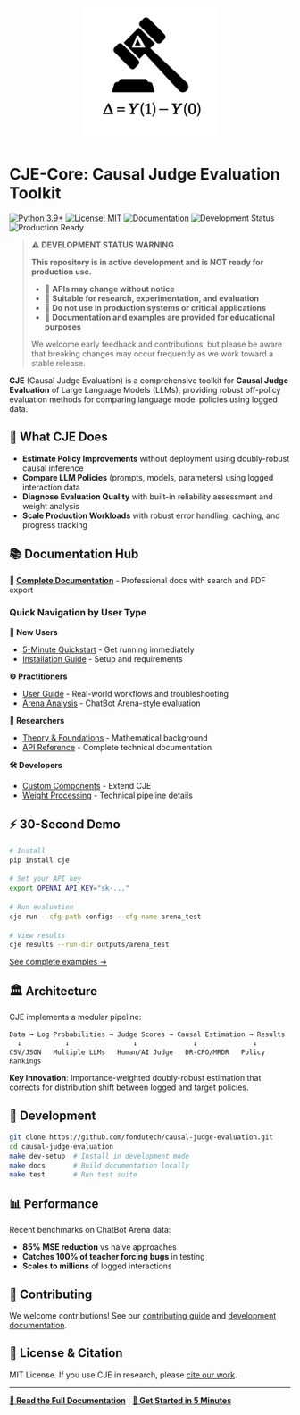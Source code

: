 <p align="center">
  <img src="docs/img/CJE logo.svg" alt="Causal Judge Evaluation logo"
       width="240" height="auto"/>
</p>

# CJE-Core: Causal Judge Evaluation Toolkit

[![Python 3.9+](https://img.shields.io/badge/python-3.9+-blue.svg)](https://www.python.org/downloads/)
[![License: MIT](https://img.shields.io/badge/License-MIT-yellow.svg)](https://opensource.org/licenses/MIT)
[![Documentation](https://img.shields.io/badge/docs-ReadTheDocs-blue.svg)](https://cje.readthedocs.io/)
![Development Status](https://img.shields.io/badge/status-active%20development-orange.svg)
![Production Ready](https://img.shields.io/badge/production%20ready-no-red.svg)

> **⚠️ DEVELOPMENT STATUS WARNING**
> 
> **This repository is in active development and is NOT ready for production use.**
> 
> - 🚧 **APIs may change without notice**
> - 🔬 **Suitable for research, experimentation, and evaluation**  
> - 🚫 **Do not use in production systems or critical applications**
> - 📝 **Documentation and examples are provided for educational purposes**
> 
> We welcome early feedback and contributions, but please be aware that breaking changes may occur frequently as we work toward a stable release.

**CJE** (Causal Judge Evaluation) is a comprehensive toolkit for **Causal Judge Evaluation** of Large Language Models (LLMs), providing robust off-policy evaluation methods for comparing language model policies using logged data.

## 🎯 What CJE Does

- **Estimate Policy Improvements** without deployment using doubly-robust causal inference
- **Compare LLM Policies** (prompts, models, parameters) using logged interaction data  
- **Diagnose Evaluation Quality** with built-in reliability assessment and weight analysis
- **Scale Production Workloads** with robust error handling, caching, and progress tracking

## 📚 Documentation Hub

**📖 [Complete Documentation](https://cje.readthedocs.io/)** - Professional docs with search and PDF export

### Quick Navigation by User Type

**🚀 New Users**
- [5-Minute Quickstart](https://cje.readthedocs.io/en/latest/quickstart.html) - Get running immediately
- [Installation Guide](https://cje.readthedocs.io/en/latest/installation.html) - Setup and requirements

**⚙️ Practitioners**  
- [User Guide](https://cje.readthedocs.io/en/latest/guides/user_guide.html) - Real-world workflows and troubleshooting
- [Arena Analysis](https://cje.readthedocs.io/en/latest/guides/arena_analysis.html) - ChatBot Arena-style evaluation

**🔬 Researchers**
- [Theory & Foundations](https://cje.readthedocs.io/en/latest/theory/index.html) - Mathematical background
- [API Reference](https://cje.readthedocs.io/en/latest/api/index.html) - Complete technical documentation

**🛠️ Developers**
- [Custom Components](https://cje.readthedocs.io/en/latest/guides/custom_components.html) - Extend CJE
- [Weight Processing](https://cje.readthedocs.io/en/latest/guides/weight_processing.html) - Technical pipeline details

## ⚡ 30-Second Demo

```bash
# Install
pip install cje

# Set your API key
export OPENAI_API_KEY="sk-..."

# Run evaluation
cje run --cfg-path configs --cfg-name arena_test

# View results
cje results --run-dir outputs/arena_test
```

[See complete examples →](https://cje.readthedocs.io/en/latest/quickstart.html)

## 🏛️ Architecture

CJE implements a modular pipeline:

```
Data → Log Probabilities → Judge Scores → Causal Estimation → Results
  ↓           ↓                ↓              ↓              ↓
CSV/JSON   Multiple LLMs   Human/AI Judge   DR-CPO/MRDR   Policy Rankings
```

**Key Innovation**: Importance-weighted doubly-robust estimation that corrects for distribution shift between logged and target policies.

## 🔧 Development

```bash
git clone https://github.com/fondutech/causal-judge-evaluation.git
cd causal-judge-evaluation
make dev-setup  # Install in development mode
make docs       # Build documentation locally
make test       # Run test suite
```

## 📊 Performance

Recent benchmarks on ChatBot Arena data:
- **85% MSE reduction** vs naive approaches
- **Catches 100% of teacher forcing bugs** in testing
- **Scales to millions** of logged interactions

## 🤝 Contributing

We welcome contributions! See our [contributing guide](https://cje.readthedocs.io/en/latest/contributing.html) and [development documentation](https://cje.readthedocs.io/en/latest/api/index.html).

## 📄 License & Citation

MIT License. If you use CJE in research, please [cite our work](https://cje.readthedocs.io/en/latest/index.html#citation).

---
**[📖 Read the Full Documentation](https://cje.readthedocs.io/)** | **[🚀 Get Started in 5 Minutes](https://cje.readthedocs.io/en/latest/quickstart.html)**
